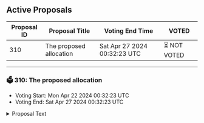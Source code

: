## Active Proposals

| Proposal ID | Proposal Title | Voting End Time | VOTED |
|-------------|----------------|-----------------|-------|
| 310 | The proposed allocation | Sat Apr 27 2024 00:32:23 UTC | ⏳ NOT VOTED |

---

### 🗳 310: The proposed allocation
- Voting Start: Mon Apr 22 2024 00:32:23 UTC
- Voting End: Sat Apr 27 2024 00:32:23 UTC

<details>
<summary>Proposal Text</summary>
 
The proposed allocation of 10000000 CRE tokens represents an investment in our collective future as we work together to make CRE an essential part of the digital economy for sports enthusiasts around the world.
</details>
